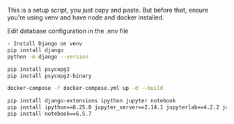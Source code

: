 This is a setup script, you just copy and paste.
But before that, ensure you're using venv and have node and docker installed.

Edit database configuration in the .env file

```bash
- Install Django on venv
pip install django
python -m django --version

pip install psycopg2
pip install psycopg2-binary

docker-compose -f docker-compose.yml up -d --build

pip install django-extensions ipython jupyter notebook
pip install ipython==8.25.0 jupyter_server==2.14.1 jupyterlab==4.2.2 jupyterlab_server==2.27.2
pip install notebook==6.5.7

```
